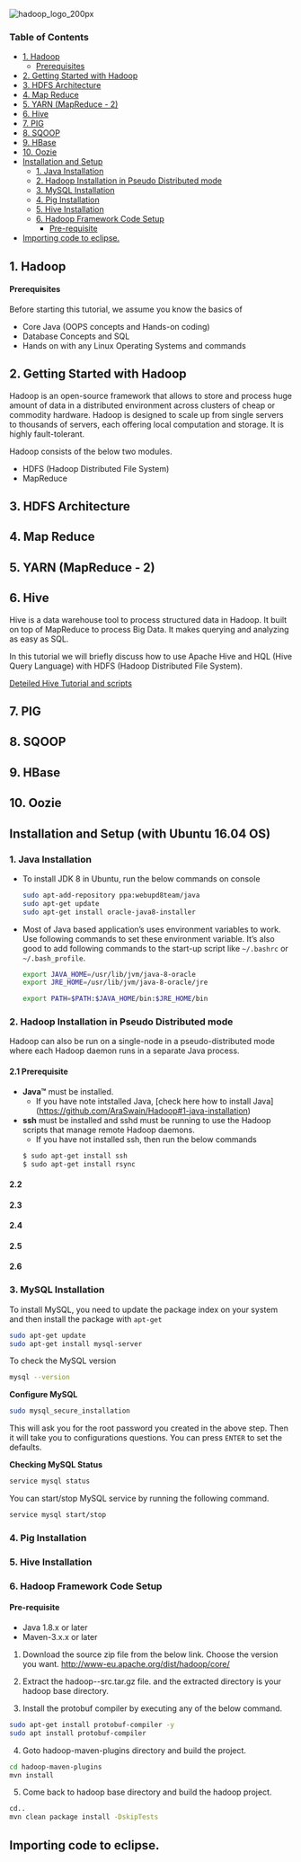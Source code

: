 ![hadoop_logo_200px](https://user-images.githubusercontent.com/16832588/39321308-488f04c4-49a4-11e8-897a-7cdb64d9e72c.png)
### Table of Contents
- [1. Hadoop](#1-hadoop)
    + [Prerequisites](#prerequisites)
- [2. Getting Started with Hadoop](#2-getting-started-with-hadoop)
- [3. HDFS Architecture](#3-hdfs-architecture)
- [4. Map Reduce](#4-map-reduce)
- [5. YARN (MapReduce - 2)](#5-yarn--mapreduce---2-)
- [6. Hive](#6-hive)
- [7. PIG](#7-pig)
- [8. SQOOP](#8-sqoop)
- [9. HBase](#9-hbase)
- [10. Oozie](#10-oozie)
- [Installation and Setup](#installation-and-setup)
  * [1. Java Installation](#1-java-installation)
  * [2. Hadoop Installation in Pseudo Distributed mode](#2-hadoop-installation-in-pseudo-distributed-mode)
  * [3. MySQL Installation](#3-mysql-installation)
  * [4. Pig Installation](#4-pig-installation)
  * [5. Hive Installation](#5-hive-installation)
  * [6. Hadoop Framework Code Setup](#6-hadoop-framework-code-setup)
    + [Pre-requisite](#pre-requisite)
- [Importing code to eclipse.](#importing-code-to-eclipse)

## 1. Hadoop
#### Prerequisites
  Before starting this tutorial, we assume you know the basics of 
  * Core Java (OOPS concepts and Hands-on coding)
  * Database Concepts and SQL
  * Hands on with any  Linux Operating Systems and commands

## 2. Getting Started with Hadoop
Hadoop is an open-source framework that allows to store and process huge amount of data in a distributed environment across clusters of cheap or commodity hardware. Hadoop is designed to scale up from single servers to thousands of servers, each offering local computation and storage. It is highly fault-tolerant.

Hadoop consists of the below two modules.
  * HDFS (Hadoop Distributed File System)
  * MapReduce

## 3. HDFS Architecture

## 4. Map Reduce

## 5. YARN (MapReduce - 2)

## 6. Hive
Hive is a data warehouse tool to process structured data in Hadoop. It built on top of MapReduce to process Big Data. It makes querying and analyzing as easy as SQL.

In this tutorial we will briefly discuss how to use Apache Hive and HQL (Hive Query Language) with HDFS (Hadoop Distributed File System).

[Deteiled Hive Tutorial and scripts](https://github.com/AraSwain/Hadoop/tree/master/HIVE)

## 7. PIG

## 8. SQOOP

## 9. HBase

## 10. Oozie

## Installation and Setup (with Ubuntu 16.04 OS)

### 1. Java Installation
  - To install JDK 8 in Ubuntu, run the below commands on console
    ```sh
    sudo apt-add-repository ppa:webupd8team/java
    sudo apt-get update
    sudo apt-get install oracle-java8-installer
    ```
  - Most of Java based application’s uses environment variables to work. Use following commands to set these environment variable. It’s also good to add following commands to the start-up script like `~/.bashrc` or `~/.bash_profile`.
    ```sh
    export JAVA_HOME=/usr/lib/jvm/java-8-oracle
    export JRE_HOME=/usr/lib/jvm/java-8-oracle/jre
    
    export PATH=$PATH:$JAVA_HOME/bin:$JRE_HOME/bin
    ```

### 2. Hadoop Installation in Pseudo Distributed mode
Hadoop can also be run on a single-node in a pseudo-distributed mode where each Hadoop daemon runs in a separate Java process.
#### 2.1 Prerequisite
   - **Java™** must be installed.
        - If you have note intstalled Java, [check here how to install Java] (https://github.com/AraSwain/Hadoop#1-java-installation)
   - **ssh** must be installed and sshd must be running to use the Hadoop scripts that manage remote Hadoop daemons.
        - If you have not installed ssh, then run the below commands
        ```sh
        $ sudo apt-get install ssh
	    $ sudo apt-get install rsync
        ```
#### 2.2

#### 2.3

#### 2.4

#### 2.5

#### 2.6

### 3. MySQL Installation
To install MySQL, you need to update the package index on your system and then install the package with `apt-get`
```sh
sudo apt-get update
sudo apt-get install mysql-server
```

To check the MySQL version
```sh
mysql --version
```

**Configure MySQL**
```sh
sudo mysql_secure_installation
```
This will ask you for the root password you created in the above step. Then it will take you to configurations questions. You can press `ENTER` to set the defaults.

**Checking MySQL Status**
```sh
service mysql status
```

You can start/stop MySQL service by running the following command.
```sh
service mysql start/stop
```

### 4. Pig Installation

### 5. Hive Installation

### 6. Hadoop Framework Code Setup

#### Pre-requisite
* Java 1.8.x or later
* Maven-3.x.x or later

1. Download the source zip file from the below link. Choose the version you want.
http://www-eu.apache.org/dist/hadoop/core/

2. Extract the hadoop-<version>-src.tar.gz  file. and the extracted directory is your hadoop base directory.

3. Install the protobuf compiler by executing any of the below command.
```sh
sudo apt-get install protobuf-compiler -y
sudo apt install protobuf-compiler
```
4. Goto hadoop-maven-plugins directory and build the project.
```sh
cd hadoop-maven-plugins
mvn install
```

5. Come back to hadoop base directory and build the hadoop project.
```sh
cd..
mvn clean package install -DskipTests
```
## Importing code to eclipse.

